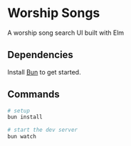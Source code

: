 # Worship Songs

A worship song search UI built with Elm

## Dependencies

Install [Bun](https://bun.sh/) to get started.

## Commands

```bash
# setup
bun install
```

```bash
# start the dev server
bun watch
```